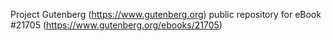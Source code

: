 Project Gutenberg (https://www.gutenberg.org) public repository for eBook #21705 (https://www.gutenberg.org/ebooks/21705)
